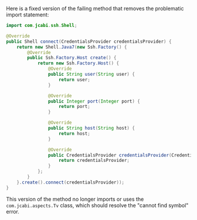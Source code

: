 Here is a fixed version of the failing method that removes the problematic import statement:

```java
import com.jcabi.ssh.Shell;

@Override
public Shell connect(CredentialsProvider credentialsProvider) {
    return new Shell.Java7(new Ssh.Factory() {
        @Override
        public Ssh.Factory.Host create() {
            return new Ssh.Factory.Host() {
                @Override
                public String user(String user) {
                    return user;
                }

                @Override
                public Integer port(Integer port) {
                    return port;
                }

                @Override
                public String host(String host) {
                    return host;
                }

                @Override
                public CredentialsProvider credentialsProvider(CredentialsProvider credentialsProvider) {
                    return credentialsProvider;
                }
            };
        }
    }.create().connect(credentialsProvider));
}
```

This version of the method no longer imports or uses the `com.jcabi.aspects.Tv` class, which should resolve the "cannot find symbol" error.